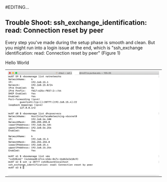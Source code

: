 #EDITING...
## Trouble Shoot: ssh_exchange_identification: read: Connection reset by peer

Every step you've made during the setup phase is smooth and clean. But you might run into a login issue at the end, which is "ssh_exchange identification: read: Connection reset by peer" (Figure 1)
<feature>
  <table>
    <tr>
      <td> <img align = "left" width = "700" src = "images/1.png"> </td>
    </tr>
    <figcaption>Hello World</figcaption>
  </table>
</feature>
